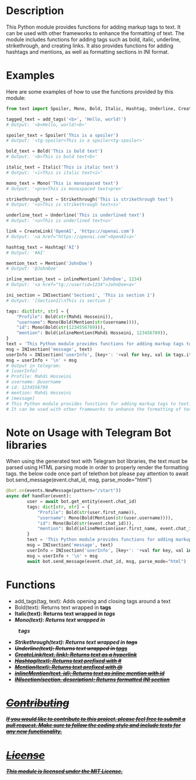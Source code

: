 # Description
This Python module provides functions for adding markup tags to text. It can be used with other frameworks to enhance the formatting of text. The module includes functions for adding tags such as bold, italic, underline, strikethrough, and creating links. It also provides functions for adding hashtags and mentions, as well as formatting sections in INI format.
# Examples
Here are some examples of how to use the functions provided by this module:
```python
from text import Spoiler, Mono, Bold, Italic, Hashtag, Underline, CreateLink, Strikethrough,Mention, inlineMention, INIsection

tagged_text = add_tags('<b>', 'Hello, world!')
# Output: '<b>Hello, world!<b>'

spoiler_text = Spoiler('This is a spoiler')
# Output: '<tg-spoiler>This is a spoiler<tg-spoiler>'

bold_text = Bold('This is bold text')
# Output: '<b>This is bold text<b>'

italic_text = Italic('This is italic text')
# Output: '<i>This is italic text<i>'

mono_text = Mono('This is monospaced text')
# Output: '<pre>This is monospaced text<pre>'

strikethrough_text = Strikethrough('This is strikethrough text')
# Output: '<s>This is strikethrough text<s>'

underline_text = Underline('This is underlined text')
# Output: '<u>This is underlined text<u>'

link = CreateLink('OpenAI', 'https://openai.com')
# Output: '<a href="https://openai.com">OpenAI<a>'

hashtag_text = Hashtag('AI')
# Output: '#AI'

mention_text = Mention('JohnDoe')
# Output: '@JohnDoe'

inline_mention_text = inlineMention('JohnDoe', 1234)
# Output: '<a href="tg://user?id=1234">JohnDoe<a>'

ini_section = INIsection('Section1', 'This is section 1')
# Output: '[Section1]\nThis is section 1'

tags: dict[str, str] = {
    "Profile": Bold(str(Mahdi Hosseini)),
    "username": Mono(Bold(Mention(str(username)))),
    "id": Mono(Bold(str(1234556789))),
    "mention": Bold(inlineMention(Mahdi Hosseini, 123456789)),
}
text = 'This Python module provides functions for adding markup tags to text. It can be used with other frameworks to enhance the formatting of text.'
msg = INIsection('message', text)
userInfo = INIsection('userInfo', [key+': '+val for key, val in tags.items()])
msg = userInfo + '\n' + msg
# Output in telegram:
# [userInfo]
# Profile: Mahdi Hosseini
# username: @username
# id: 1234556789
# mention: Mahdi Hosseini
# [message]
# This Python module provides functions for adding markup tags to text. 
# It can be used with other frameworks to enhance the formatting of text.
```
# Note on Usage with Telegram Bot libraries
When using the generated text with Telegram bot libraries, the text must be parsed using HTML parsing mode in order to properly render the formatting tags.
the below code once part of telethon bot please pay attention to await bot.send_message(event.chat_id, msg, parse_mode="html")  
```python
@bot.on(events.NewMessage(pattern="/start"))
async def handler(event):
        user = await bot.get_entity(event.chat_id)
        tags: dict[str, str] = {
            "Profile": Bold(str(user.first_name)),
            "username": Mono(Bold(Mention(str(user.username)))),
            "id": Mono(Bold(str(event.chat_id))),
            "mention": Bold(inlineMention(user.first_name, event.chat_id)),
        }
        text = 'This Python module provides functions for adding markup tags to text. It can be used with other frameworks to enhance the formatting of text.'
        msg = INIsection('message', text)
        userInfo = INIsection('userInfo', [key+': '+val for key, val in tags.items()])
        msg = userInfo + '\n' + msg
        await bot.send_message(event.chat_id, msg, parse_mode="html")
```
# Functions
* add_tags(tag, text): Adds opening and closing tags around a text
* Bold(text): Returns text wrapped in <b> tags
* Italic(text): Returns text wrapped in <i> tags
* Mono(text): Returns text wrapped in <pre> tags
* Strikethrough(text): Returns text wrapped in <s> tags
* Underline(text): Returns text wrapped in <u> tags
* CreateLink(text, link): Returns text as a hyperlink
* Hashtag(text): Returns text prefixed with #
* Mention(text): Returns text prefixed with @
* inlineMention(text, id): Returns text as inline mention with id
* INIsection(section, description): Returns formatted INI section

# Contributing
If you would like to contribute to this project, please feel free to submit a pull request. Make sure to follow the coding style and include tests for any new functionality.

# License
This module is licensed under the MIT License.